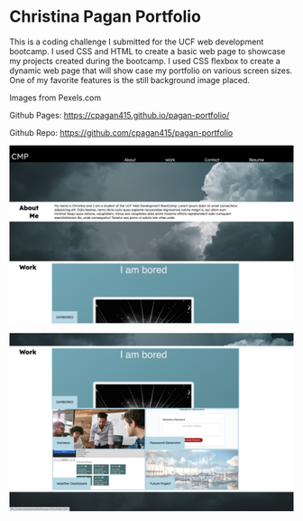 # Christina Pagan Portfolio


This is a coding challenge I submitted for the UCF web development bootcamp. I used CSS and HTML to create a basic web page to showcase my projects created during the bootcamp. I used CSS flexbox to create a dynamic web page that will show case my portfolio on various screen sizes. One of my favorite features is the still background image placed. 


Images from Pexels.com

Github Pages: https://cpagan415.github.io/pagan-portfolio/


Github Repo: https://github.com/cpagan415/pagan-portfolio


![Screenshot of portfolio](/assets/images/portfolio1.png)


![Screenshot of portfolio](/assets/images/portfolio2.png)





